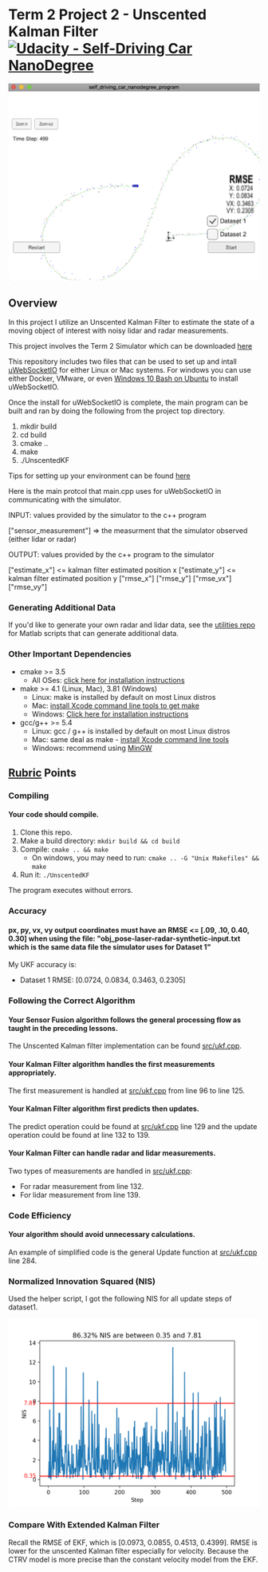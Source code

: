 # Term 2 Project 2 - Unscented Kalman Filter [![Udacity - Self-Driving Car NanoDegree](https://s3.amazonaws.com/udacity-sdc/github/shield-carnd.svg)](http://www.udacity.com/drive)

![dataset1](dataset1.png)

## Overview

In this project I utilize an Unscented Kalman Filter to estimate the state of a moving object of interest with noisy lidar and radar measurements.

This project involves the Term 2 Simulator which can be downloaded [here](https://github.com/udacity/self-driving-car-sim/releases)

This repository includes two files that can be used to set up and intall [uWebSocketIO](https://github.com/uWebSockets/uWebSockets) for either Linux or Mac systems. For windows you can use either Docker, VMware, or even [Windows 10 Bash on Ubuntu](https://www.howtogeek.com/249966/how-to-install-and-use-the-linux-bash-shell-on-windows-10/) to install uWebSocketIO.

Once the install for uWebSocketIO is complete, the main program can be built and ran by doing the following from the project top directory.

1. mkdir build
2. cd build
3. cmake ..
4. make
5. ./UnscentedKF

Tips for setting up your environment can be found [here](https://classroom.udacity.com/nanodegrees/nd013/parts/40f38239-66b6-46ec-ae68-03afd8a601c8/modules/0949fca6-b379-42af-a919-ee50aa304e6a/lessons/f758c44c-5e40-4e01-93b5-1a82aa4e044f/concepts/23d376c7-0195-4276-bdf0-e02f1f3c665d)


Here is the main protcol that main.cpp uses for uWebSocketIO in communicating with the simulator.


INPUT: values provided by the simulator to the c++ program

["sensor_measurement"] => the measurment that the simulator observed (either lidar or radar)


OUTPUT: values provided by the c++ program to the simulator

["estimate_x"] <= kalman filter estimated position x
["estimate_y"] <= kalman filter estimated position y
["rmse_x"]
["rmse_y"]
["rmse_vx"]
["rmse_vy"]

### Generating Additional Data

If you'd like to generate your own radar and lidar data, see the
[utilities repo](https://github.com/udacity/CarND-Mercedes-SF-Utilities) for
Matlab scripts that can generate additional data.

### Other Important Dependencies

* cmake >= 3.5
  * All OSes: [click here for installation instructions](https://cmake.org/install/)
* make >= 4.1 (Linux, Mac), 3.81 (Windows)
  * Linux: make is installed by default on most Linux distros
  * Mac: [install Xcode command line tools to get make](https://developer.apple.com/xcode/features/)
  * Windows: [Click here for installation instructions](http://gnuwin32.sourceforge.net/packages/make.htm)
* gcc/g++ >= 5.4
  * Linux: gcc / g++ is installed by default on most Linux distros
  * Mac: same deal as make - [install Xcode command line tools](https://developer.apple.com/xcode/features/)
  * Windows: recommend using [MinGW](http://www.mingw.org/)

## [Rubric](https://review.udacity.com/#!/rubrics/783/view) Points
### Compiling
#### Your code should compile.
1. Clone this repo.
2. Make a build directory: `mkdir build && cd build`
3. Compile: `cmake .. && make` 
   * On windows, you may need to run: `cmake .. -G "Unix Makefiles" && make`
4. Run it: `./UnscentedKF `

The program executes without errors.

### Accuracy
#### px, py, vx, vy output coordinates must have an RMSE <= [.09, .10, 0.40, 0.30] when using the file: "obj_pose-laser-radar-synthetic-input.txt which is the same data file the simulator uses for Dataset 1"

My UKF accuracy is:

* Dataset 1 RMSE: [0.0724, 0.0834, 0.3463, 0.2305]

### Following the Correct Algorithm
#### Your Sensor Fusion algorithm follows the general processing flow as taught in the preceding lessons.

The Unscented Kalman filter implementation can be found [src/ukf.cpp](./src/ukf.cpp).

#### Your Kalman Filter algorithm handles the first measurements appropriately.

The first measurement is handled at [src/ukf.cpp](./src/ukf.cpp#L96)  from line 96 to line 125.

#### Your Kalman Filter algorithm first predicts then updates.

The predict operation could be found at [src/ukf.cpp](./src/FusionEKF.cpp#L129) line 129 and the update operation could be found at line 132 to 139.

#### Your Kalman Filter can handle radar and lidar measurements.

Two types of measurements are handled in [src/ukf.cpp](./src/FusionEKF.cpp#L132):

- For radar measurement from line 132.
- For lidar measurement from line 139.

### Code Efficiency

#### Your algorithm should avoid unnecessary calculations.

An example of simplified code is the general Update function at [src/ukf.cpp](./src/ukf.cpp#L284) line 284.

### Normalized Innovation Squared (NIS)
Used the helper script, I got the following NIS for all update steps of dataset1.

![dataset1_nis](dataset1_nis.png)

### Compare With Extended Kalman Filter
Recall the RMSE of EKF, which is [0.0973, 0.0855, 0.4513, 0.4399]. RMSE is lower for the unscented Kalman filter especially for velocity. Because the CTRV model is more precise than the constant velocity model from the EKF.